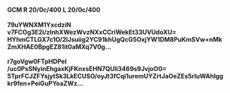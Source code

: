 #### GCM R 20/0c/400 L 20/0c/400
**79uYWNXM1YxcdziN**<br/>**v7FCOg3E2i/zlnhXWezWvzNXxCCriWekEt33UVUdoXU=**<br/>**HYhmCTLGX7c1O/2lJsuiig2YC91khUgQcG5OxjYW1DM8PuKmSVw+nMkZmXHAE0BpgEZ81it0aMXq7V0g...**<br/><br/>
**r7goVgw0FTpHDPeI**<br/>**/uc0PsSNyinEhgaxKjFKnxsEHN7QUli3469s9JvjoO0=**<br/>**5TprFCJZFYsjytSk3LkECUSO/oyJt3fCqi1uremUYZrtJaOeZEs5rIuWAhlggkr9fen+PeiGuPYoaZWz...**